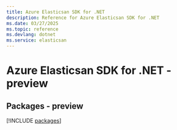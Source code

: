 ```yaml
---
title: Azure Elasticsan SDK for .NET
description: Reference for Azure Elasticsan SDK for .NET
ms.date: 03/27/2025
ms.topic: reference
ms.devlang: dotnet
ms.service: elasticsan
---
```

# Azure Elasticsan SDK for .NET - preview
## Packages - preview
[!INCLUDE [packages](elasticsan-index.md)]